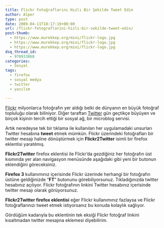 ```yaml
---
title: Flickr Fotoğraflarını Hızlı Bir Şekilde Tweet Edin
author: Alper
type: post
date: 2009-04-11T18:17:19+00:00
url: /flickr-fotograflarini-hizli-bir-sekilde-tweet-edin/
post-thumb:
  - https://www.murekkep.org/mini/flickr-logo.jpg
  - https://www.murekkep.org/mini/flickr-logo.jpg
  - https://www.murekkep.org/mini/flickr-logo.jpg
dsq_thread_id:
  - 970933868
categories:
  - Sosyal
tags:
  - firefox
  - sosyal medya
  - twitter
  - yazılım

---
```

[Flickr][1] milyonlarca fotoğrafın yer aldığı belki de dünyanın en büyük fotoğraf topluluğu olarak biliniyor. Diğer taraftan [Twitter][2] gün geçtikçe büyüyen ve birçok kişinin tercih ettiği bir sosyal ağ, bir microblog servisi. 

Artık neredeyse tek bir tıklama ile kullanılan her uygulamadaki unsurları Twitter hesabına **tweet** etmek mümkün. Flickr üzerindeki fotoğrafları bir twitter mesajı haline dönüştürmek için **Flickr2Twitter** isimli bir firefox eklentisi yaratılmış.

**Flickr2Twitter** firefox eklentisi ile Flickr&#8217;da gezdiğiniz her fotoğrafın üst kısmında yer alan navigasyon menüsünde aşağıdaki gibi yeni bir butonun eklendiğini göreceksiniz. <!--more-->

**Firefox 3** kullanımınız içerisinde Flickr üzerinde herhangi bir fotoğrafın üstüne geldiğinizde &#8220;**FT**&#8221; butonunu görebiliyorsunuz. Tıkladığınızda twitter hesabınız açılıyor. Flickr fotoğrafının linkini Twitter hesabınız içerisinde twitter mesajı olarak görüyorsunuz.

**Flickr2Twitter firefox eklentisi** eğer Flickr kullanımınız fazlaysa ve Flickr fotoğraflarınızı tweet etmek istiyorsanız bu konuda kolaylık sağlıyor. 

Gördüğüm kadarıyla bu eklentinin tek eksiği Flickr fotoğraf linkini kısaltmadan twitter mesajına eklemesi diyebilirim.

 [1]: https://flickr.com
 [2]: https://twitter.com